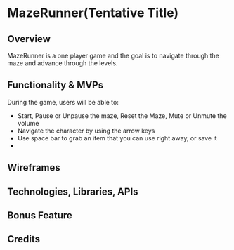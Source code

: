 # MazeRunner(Tentative Title)
## Overview 
MazeRunner is a one player game and the goal is to navigate through the maze and advance through the levels.

## Functionality & MVPs
During the game, users will be able to:
* Start, Pause or Unpause the maze, Reset the Maze, Mute or Unmute the volume
* Navigate the character by using the arrow keys
* Use space bar to grab an item that you can use right away, or save it
* 
## Wireframes

## Technologies, Libraries, APIs

## Bonus Feature

## Credits
